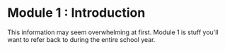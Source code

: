 # <i class="fas fa-book fa-fw"></i> Module 1 : Introduction

This information may seem overwhelming at first. Module 1 is stuff you'll want to refer back
to during the entire school year.

```{tableofcontents}
```
